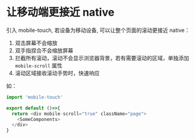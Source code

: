 # 让移动端更接近 native

引入 mobile-touch, 若设备为移动设备, 可以让整个页面的滚动更接近 native：

1. 双击屏幕不会缩放
2. 双手指捏合不会缩放屏幕
3. 拦截所有滚动，滚动不会显示浏览器背景，若有需要滚动的区域，单独添加 `mobile-scroll` 属性
4. 滚动区域接收滚动手势时，快速响应

如：

```js
import 'mobile-touch'

export default ()=>{
  return <div mobile-scroll="true" className="page">
    <SomeComponents>
  </div>
}

```
